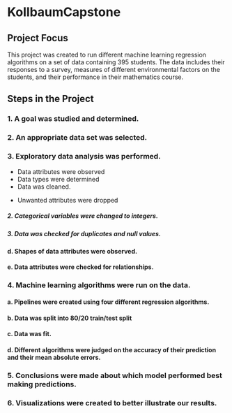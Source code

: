 # KollbaumCapstone
## Project Focus

This project was created to run different machine learning regression algorithms on a set of data containing 395 students.  The data includes their responses to a survey, measures of different environmental factors on the students, and their performance in their mathematics course.  

## Steps in the Project
### 1.  A goal was studied and determined.
### 2.  An appropriate data set was selected.
### 3.  Exploratory data analysis was performed.
+   Data attributes were observed
+   Data types were determined
+   Data was cleaned.
 * Unwanted attributes were dropped
#####        2.  Categorical variables were changed to integers.
#####        3.  Data was checked for duplicates and null values.
####    d.  Shapes of data attributes were observed.
####    e.  Data attributes were checked for relationships.
### 4. Machine learning algorithms were run on the data.
####    a.  Pipelines were created using four different regression algorithms.
####    b.  Data was split into 80/20 train/test split
####    c.  Data was fit.  
####    d.  Different algorithms were judged on the accuracy of their prediction and their mean absolute errors.
### 5.  Conclusions were made about which model performed best making predictions.
### 6.  Visualizations were created to better illustrate our results.  




